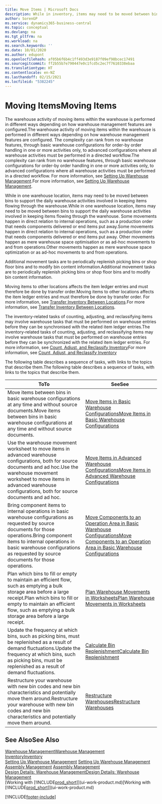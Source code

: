 ```yaml
---
title: Move Items | Microsoft Docs
description: While in inventory, items may need to be moved between bins to support the daily warehouse activities involved in keeping items flowing through the warehouse. Some movements happen in direct relation to internal operations, such as a production order that needs components delivered or end items put away. Other movements happen as mere warehouse space optimisation or as ad-hoc movements to and from operations.
author: SorenGP
ms.service: dynamics365-business-central
ms.topic: conceptual
ms.devlang: na
ms.tgt_pltfrm: na
ms.workload: na
ms.search.keywords: ''
ms.date: 10/01/2020
ms.author: edupont
ms.openlocfilehash: af05b6f6b4c1ff493d3e9187f09ef98bcec17491
ms.sourcegitcommit: ff2b55b7e790447e0c1fcd5c2ec7f7610338ebaa
ms.translationtype: HT
ms.contentlocale: en-NZ
ms.lasthandoff: 02/15/2021
ms.locfileid: "5382245"
---
```

# <a name="moving-items"></a><span data-ttu-id="0b3a6-105">Moving Items</span><span class="sxs-lookup"><span data-stu-id="0b3a6-105">Moving Items</span></span>
<span data-ttu-id="0b3a6-106">The warehouse activity of moving items within the warehouse is performed in different ways depending on how warehouse management features are configured.</span><span class="sxs-lookup"><span data-stu-id="0b3a6-106">The warehouse activity of moving items within the warehouse is performed in different ways depending on how warehouse management features are configured.</span></span> <span data-ttu-id="0b3a6-107">The complexity can rank from no warehouse features, through basic warehouse configurations for order-by order handling in one or more activities only, to advanced configurations where all warehouse activities must be performed in a directed workflow.</span><span class="sxs-lookup"><span data-stu-id="0b3a6-107">The complexity can rank from no warehouse features, through basic warehouse configurations for order-by order handling in one or more activities only, to advanced configurations where all warehouse activities must be performed in a directed workflow.</span></span> <span data-ttu-id="0b3a6-108">For more information, see [Setting Up Warehouse Management](warehouse-setup-warehouse.md).</span><span class="sxs-lookup"><span data-stu-id="0b3a6-108">For more information, see [Setting Up Warehouse Management](warehouse-setup-warehouse.md).</span></span>

<span data-ttu-id="0b3a6-109">While in one warehouse location, items may need to be moved between bins to support the daily warehouse activities involved in keeping items flowing through the warehouse.</span><span class="sxs-lookup"><span data-stu-id="0b3a6-109">While in one warehouse location, items may need to be moved between bins to support the daily warehouse activities involved in keeping items flowing through the warehouse.</span></span> <span data-ttu-id="0b3a6-110">Some movements happen in direct relation to internal operations, such as a production order that needs components delivered or end items put away.</span><span class="sxs-lookup"><span data-stu-id="0b3a6-110">Some movements happen in direct relation to internal operations, such as a production order that needs components delivered or end items put away.</span></span> <span data-ttu-id="0b3a6-111">Other movements happen as mere warehouse space optimisation or as ad-hoc movements to and from operations.</span><span class="sxs-lookup"><span data-stu-id="0b3a6-111">Other movements happen as mere warehouse space optimization or as ad-hoc movements to and from operations.</span></span>

<span data-ttu-id="0b3a6-112">Additional movement tasks are to periodically replenish picking bins or shop floor bins and to modify bin content information.</span><span class="sxs-lookup"><span data-stu-id="0b3a6-112">Additional movement tasks are to periodically replenish picking bins or shop floor bins and to modify bin content information.</span></span>

<span data-ttu-id="0b3a6-113">Moving items to other locations affects the item ledger entries and must therefore be done by transfer order.</span><span class="sxs-lookup"><span data-stu-id="0b3a6-113">Moving items to other locations affects the item ledger entries and must therefore be done by transfer order.</span></span> <span data-ttu-id="0b3a6-114">For more information, see [Transfer Inventory Between Locations](inventory-how-transfer-between-locations.md).</span><span class="sxs-lookup"><span data-stu-id="0b3a6-114">For more information, see [Transfer Inventory Between Locations](inventory-how-transfer-between-locations.md).</span></span>  

<span data-ttu-id="0b3a6-115">The inventory-related tasks of counting, adjusting, and reclassifying items may involve warehouse tasks that must be performed on warehouse entries before they can be synchronised with the related item ledger entries.</span><span class="sxs-lookup"><span data-stu-id="0b3a6-115">The inventory-related tasks of counting, adjusting, and reclassifying items may involve warehouse tasks that must be performed on warehouse entries before they can be synchronized with the related item ledger entries.</span></span> <span data-ttu-id="0b3a6-116">For more information, see [Count, Adjust, and Reclassify Inventory](inventory-how-count-adjust-reclassify.md)</span><span class="sxs-lookup"><span data-stu-id="0b3a6-116">For more information, see [Count, Adjust, and Reclassify Inventory](inventory-how-count-adjust-reclassify.md)</span></span>  

 <span data-ttu-id="0b3a6-117">The following table describes a sequence of tasks, with links to the topics that describe them.</span><span class="sxs-lookup"><span data-stu-id="0b3a6-117">The following table describes a sequence of tasks, with links to the topics that describe them.</span></span>   

|<span data-ttu-id="0b3a6-118">**To**</span><span class="sxs-lookup"><span data-stu-id="0b3a6-118">**To**</span></span>|<span data-ttu-id="0b3a6-119">**See**</span><span class="sxs-lookup"><span data-stu-id="0b3a6-119">**See**</span></span>|  
|------------|-------------|  
|<span data-ttu-id="0b3a6-120">Move items between bins in basic warehouse configurations at any time and without source documents.</span><span class="sxs-lookup"><span data-stu-id="0b3a6-120">Move items between bins in basic warehouse configurations at any time and without source documents.</span></span>|[<span data-ttu-id="0b3a6-121">Move Items in Basic Warehouse Configurations</span><span class="sxs-lookup"><span data-stu-id="0b3a6-121">Move Items in Basic Warehouse Configurations</span></span>](warehouse-how-to-move-items-ad-hoc-in-basic-warehousing.md)|
|<span data-ttu-id="0b3a6-122">Use the warehouse movement worksheet to move items in advanced warehouse configurations, both for source documents and ad hoc.</span><span class="sxs-lookup"><span data-stu-id="0b3a6-122">Use the warehouse movement worksheet to move items in advanced warehouse configurations, both for source documents and ad hoc.</span></span>|[<span data-ttu-id="0b3a6-123">Move Items in Advanced Warehouse Configurations</span><span class="sxs-lookup"><span data-stu-id="0b3a6-123">Move Items in Advanced Warehouse Configurations</span></span>](warehouse-how-to-move-items-in-advanced-warehousing.md)|  
|<span data-ttu-id="0b3a6-124">Bring component items to internal operations in basic warehouse configurations as requested by source documents for those operations.</span><span class="sxs-lookup"><span data-stu-id="0b3a6-124">Bring component items to internal operations in basic warehouse configurations as requested by source documents for those operations.</span></span>|[<span data-ttu-id="0b3a6-125">Move Components to an Operation Area in Basic Warehouse Configurations</span><span class="sxs-lookup"><span data-stu-id="0b3a6-125">Move Components to an Operation Area in Basic Warehouse Configurations</span></span>](warehouse-how-to-move-components-to-an-operation-area-in-basic-warehousing.md)|
|<span data-ttu-id="0b3a6-126">Plan which bins to fill or empty to maintain an efficient flow, such as emptying a bulk storage area before a large receipt.</span><span class="sxs-lookup"><span data-stu-id="0b3a6-126">Plan which bins to fill or empty to maintain an efficient flow, such as emptying a bulk storage area before a large receipt.</span></span>|[<span data-ttu-id="0b3a6-127">Plan Warehouse Movements in Worksheets</span><span class="sxs-lookup"><span data-stu-id="0b3a6-127">Plan Warehouse Movements in Worksheets</span></span>](warehouse-how-to-plan-warehouse-movements-in-worksheets.md)|
|<span data-ttu-id="0b3a6-128">Update the frequency at which bins, such as picking bins, must be replenished as a result of demand fluctuations.</span><span class="sxs-lookup"><span data-stu-id="0b3a6-128">Update the frequency at which bins, such as picking bins, must be replenished as a result of demand fluctuations.</span></span>|[<span data-ttu-id="0b3a6-129">Calculate Bin Replenishment</span><span class="sxs-lookup"><span data-stu-id="0b3a6-129">Calculate Bin Replenishment</span></span>](warehouse-how-to-calculate-bin-replenishment.md)|
|<span data-ttu-id="0b3a6-130">Restructure your warehouse with new bin codes and new bin characteristics and potentially move them around.</span><span class="sxs-lookup"><span data-stu-id="0b3a6-130">Restructure your warehouse with new bin codes and new bin characteristics and potentially move them around.</span></span>|[<span data-ttu-id="0b3a6-131">Restructure Warehouses</span><span class="sxs-lookup"><span data-stu-id="0b3a6-131">Restructure Warehouses</span></span>](warehouse-how-to-restructure-warehouses.md)|  

## <a name="see-also"></a><span data-ttu-id="0b3a6-132">See Also</span><span class="sxs-lookup"><span data-stu-id="0b3a6-132">See Also</span></span>  
[<span data-ttu-id="0b3a6-133">Warehouse Management</span><span class="sxs-lookup"><span data-stu-id="0b3a6-133">Warehouse Management</span></span>](warehouse-manage-warehouse.md)  
[<span data-ttu-id="0b3a6-134">Inventory</span><span class="sxs-lookup"><span data-stu-id="0b3a6-134">Inventory</span></span>](inventory-manage-inventory.md)  
<span data-ttu-id="0b3a6-135">[Setting Up Warehouse Management](warehouse-setup-warehouse.md)   </span><span class="sxs-lookup"><span data-stu-id="0b3a6-135">[Setting Up Warehouse Management](warehouse-setup-warehouse.md)   </span></span>  
<span data-ttu-id="0b3a6-136">[Assembly Management](assembly-assemble-items.md)  </span><span class="sxs-lookup"><span data-stu-id="0b3a6-136">[Assembly Management](assembly-assemble-items.md)  </span></span>  
[<span data-ttu-id="0b3a6-137">Design Details: Warehouse Management</span><span class="sxs-lookup"><span data-stu-id="0b3a6-137">Design Details: Warehouse Management</span></span>](design-details-warehouse-management.md)  
<span data-ttu-id="0b3a6-138">[Working with [!INCLUDE[prod_short](includes/prod_short.md)]](ui-work-product.md)</span><span class="sxs-lookup"><span data-stu-id="0b3a6-138">[Working with [!INCLUDE[prod_short](includes/prod_short.md)]](ui-work-product.md)</span></span>


[!INCLUDE[footer-include](includes/footer-banner.md)]